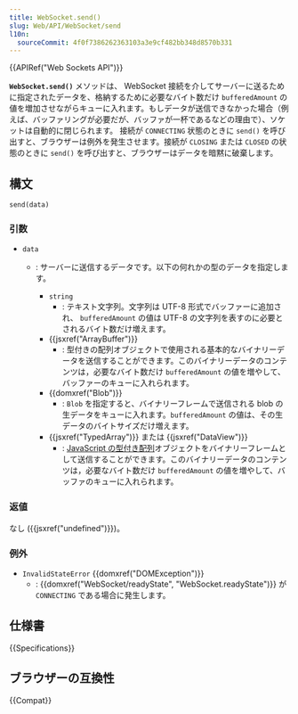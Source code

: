 ```yaml
---
title: WebSocket.send()
slug: Web/API/WebSocket/send
l10n:
  sourceCommit: 4f0f7386262363103a3e9cf482bb348d8570b331
---
```


{{APIRef("Web Sockets API")}}

**`WebSocket.send()`** メソッドは、 WebSocket 接続を介してサーバーに送るために指定されたデータを、格納するために必要なバイト数だけ `bufferedAmount` の値を増加させながらキューに入れます。もしデータが送信できなかった場合（例えば、バッファリングが必要だが、バッファが一杯であるなどの理由で）、ソケットは自動的に閉じられます。
接続が `CONNECTING` 状態のときに `send()` を呼び出すと、ブラウザーは例外を発生させます。接続が `CLOSING` または `CLOSED` の状態のときに `send()` を呼び出すと、ブラウザーはデータを暗黙に破棄します。

## 構文

```js-nolint
send(data)
```

### 引数

- `data`

  - : サーバーに送信するデータです。以下の何れかの型のデータを指定します。

    - `string`
      - : テキスト文字列。文字列は UTF-8 形式でバッファーに追加され、 `bufferedAmount` の値は UTF-8 の文字列を表すのに必要とされるバイト数だけ増えます。
    - {{jsxref("ArrayBuffer")}}
      - : 型付きの配列オブジェクトで使用される基本的なバイナリーデータを送信することができます。このバイナリーデータのコンテンツは，必要なバイト数だけ `bufferedAmount` の値を増やして、バッファーのキューに入れられます。
    - {{domxref("Blob")}}
      - : `Blob` を指定すると、バイナリーフレームで送信される blob の生データをキューに入れます。`bufferedAmount` の値は、その生データのバイトサイズだけ増えます。
    - {{jsxref("TypedArray")}} または {{jsxref("DataView")}}
      - : [JavaScript の型付き配列](/ja/docs/Web/JavaScript/Typed_arrays)オブジェクトをバイナリーフレームとして送信することができます。このバイナリーデータのコンテンツは，必要なバイト数だけ `bufferedAmount` の値を増やして、バッファのキューに入れられます。

### 返値

なし ({{jsxref("undefined")}})。

### 例外

- `InvalidStateError` {{domxref("DOMException")}}
  - : {{domxref("WebSocket/readyState", "WebSocket.readyState")}} が `CONNECTING` である場合に発生します。

## 仕様書

{{Specifications}}

## ブラウザーの互換性

{{Compat}}
